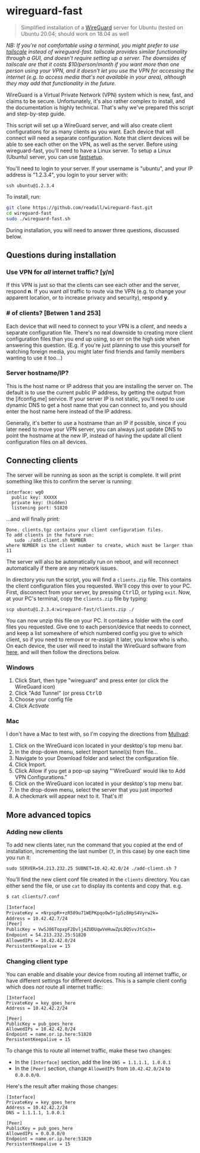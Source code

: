 # wireguard-fast

> Simplified installation of a [WireGuard](https://www.wireguard.com/) server for Ubuntu (tested on Ubuntu 20.04; should work on 18.04 as well

*NB: If you're not comfortable using a terminal, you might prefer to use [tailscale](https://tailscale.com/) instead of wireguard-fast. tailscale provides similar functionality through a GUI, and doesn't require setting up a server. The downsides of tailscale are that it costs $10/person/month if you want more than one person using your VPN, and it doesn't let you use the VPN for accessing the internet (e.g. to access media that's not available in your area), although they may add that functionality in the future.*

WireGuard is a Virtual Private Network (VPN) system which is new, fast, and claims to be secure. Unfortunately, it's also rather complex to install, and the documentation is highly technical. That's why we've prepared this script and step-by-step guide.

This script will set up a WireGuard server, and will also create client configurations for as many clients as you want. Each device that will connect will need a separate configuration. Note that client devices will be able to see each other on the VPN, as well as the server. Before using wireguard-fast, you'll need to have a Linux server. To setup a Linux (Ubuntu) server, you can use [fastsetup](https://github.com/fastai/fastsetup/).

You'll need to login to your server. If your username is "ubuntu", and your IP address is "1.2.3.4", you login to your server with:

    ssh ubuntu@1.2.3.4

To install, run:

```bash
git clone https://github.com/readall/wireguard-fast.git
cd wireguard-fast
sudo ./wireguard-fast.sh
```

During installation, you will need to answer three questions, discussed below.

## Questions during installation

### Use VPN for *all* internet traffic? [y/n]

If this VPN is just so that the clients can see each other and the server, respond **n**. If you want *all* traffic to route via the VPN (e.g. to change your apparent location, or to increase privacy and security), respond **y**.

### \# of clients? \[Betwen 1 and 253]

Each device that will need to connect to your VPN is a *client*, and needs a separate configuration file. There's no real downside to creating more client configuration files than you end up using, so err on the high side when answering this question. (E.g. if you're just planning to use this yourself for watching foreign media, you might later find friends and family members wanting to use it too...)

### Server hostname/IP?

This is the host name or IP address that you are installing the server on. The default is to use the current public IP address, by getting the output from the [ifconfig.me] service. If your server IP is not static, you'll need to use dynamic DNS to get a host name that you can connect to, and you should enter the host name here instead of the IP address.

Generally, it's better to use a hostname than an IP if possible, since if you later need to move your VPN server, you can always just update DNS to point the hostname at the new IP, instead of having the update all client configuration files on all devices.

## Connecting clients

The server will be running as soon as the script is complete. It will print something like this to confirm the server is running:

```
interface: wg0
  public key: XXXXX
  private key: (hidden)
  listening port: 51820
```

...and will finally print:
```
Done. clients.tgz contains your client configuration files.
To add clients in the future run:
   sudo ./add-client.sh NUMBER
where NUMBER is the client number to create, which must be larger than 11
```

The server will also be automatically run on reboot, and will reconnect automatically if there are any network issues.

In directory you run the script, you will find a `clients.zip` file. This contains the client configuration files you requested. We'll copy this over to your PC. First, disconnect from your server, by pressing <kbd>Ctrl</kbd>D<kbd></kbd>, or typing `exit`. Now, at your PC's terminal, copy the `clients.zip` file by typing:

    scp ubuntu@1.2.3.4:wireguard-fast/clients.zip ./

You can now unzip this file on your PC. It contains a folder with the conf files you requested. Give one to each person/device that needs to connect, and keep a list somewhere of which numbered config you give to which client, so if you need to remove or re-assign it later, you know who is who. On each device, the user will need to install the WireGuard software from [here](https://www.wireguard.com/install/), and will then follow the directions below.

### Windows

1. Click Start, then type "wireguard" and press enter (or click the WireGuard icon)
1. Click "Add Tunnel" (or press <kbd>Ctrl</kbd><kbd>O</kbd>
1. Choose your config file
1. Click *Activate*

### Mac

I don't have a Mac to test with, so I'm copying the directions from [Mullvad](https://mullvad.net/en/help/wireguard-macos-app/):

1. Click on the WireGuard icon located in your desktop's top menu bar.
1. In the drop-down menu, select Import tunnel(s) from file...
1. Navigate to your Download folder and select the configuration file.
1. Click Import.
1. Click Allow if you get a pop-up saying "'WireGuard' would like to Add VPN Configurations."
1. Click on the WireGuard icon located in your desktop's top menu bar.
1. In the drop-down menu, select the server that you just imported
1. A checkmark will appear next to it. That's it!

## More advanced topics

### Adding new clients

To add new clients later, run the command that you copied at the end of installation, incrementing the last number (`7`, in this case) by one each time you run it:

    sudo SERVER=54.213.232.25 SUBNET=10.42.42.0/24 ./add-client.sh 7
    
You'll find the new client conf file created in the `clients` directory. You can either send the file, or use `cat` to display its contents and copy that. e.g.

```bash
$ cat clients/7.conf

[Interface]
PrivateKey = +NrpspR++zR509u71WEPKpqoOw5+1p5z8HpS4Vyrw2k=
Address = 10.42.42.7/24
[Peer]
PublicKey = VwSJ06TopxpF2Dvlj4ZUDUqwVeHuwZpLDQSvvJtCo3s=
Endpoint = 54.213.232.25:51820
AllowedIPs = 10.42.42.0/24
PersistentKeepalive = 15
```

### Changing client type

You can enable and disable your device from routing all internet traffic, or have different settings for different devices. This is a sample client config which does *not* route all internet traffic:

```
[Interface]
PrivateKey = key_goes_here
Address = 10.42.42.2/24

[Peer]
PublicKey = pub_goes_here
AllowedIPs = 10.42.42.0/24
Endpoint = name.or.ip.here:51820
PersistentKeepalive = 15
```

To change this to route all internet traffic, make these two changes:

- In the `[Interface]` section, add the line `DNS = 1.1.1.1, 1.0.0.1`
- In the `[Peer]` section, change `AllowedIPs` from `10.42.42.0/24` to `0.0.0.0/0`.

Here's the result after making those changes:

```
[Interface]
PrivateKey = key_goes_here
Address = 10.42.42.2/24
DNS = 1.1.1.1, 1.0.0.1

[Peer]
PublicKey = pub_goes_here
AllowedIPs = 0.0.0.0/0
Endpoint = name.or.ip.here:51820
PersistentKeepalive = 15
```
